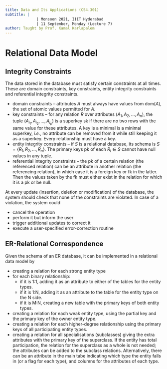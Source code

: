 ```yaml
---
title: Data and Its Applications (CS4.301)
subtitle: |
              | Monsoon 2021, IIIT Hyderabad
              | 11 September, Monday (Lecture 7)
author: Taught by Prof. Kamal Karlapalem
---
```


# Relational Data Model
## Integrity Constraints
The data stored in the database must satisfy certain constraints at all times. These are domain constraints, key constraints, entity integrity constraints and referential integrity constraints.

* domain constraints – attributes $A$ must always have values from dom($A$), the set of atomic values permitted for $A$.
* key constraints – for any relation $R$ over attributes $(A_1, A_2, \dots, A_n)$, the tuple $(A_{i_1}, A_{i_2}, \dots, A_{i_p})$ is a superkey sk if there are no two rows with the same value for these attributes. A key is a minimal is a minimal superkey, *i.e.*, no attribute can be removed from it while still keeping it as a superkey. Every relationship must have a key.
* entity integrity constraints – if $S$ is a relational database, its schema is $S = \{R_1, R_2, \dots, R_n\}$. The primary keys pk of each $R_i \in S$ cannot have null values in any tuple.
* referential integrity constraints – the pk of a certain relation (the referenced relation) can be an attribute in another relation (the referencing relation), in which case it is a foreign key or fk in the latter. Then the values taken by the fk must either exist in the relation for which it is a pk or be null.

At every update (insertion, deletion or modification) of the database, the system should check that none of the constraints are violated. In case of a violation, the system could

* cancel the operation
* perform it but inform the user
* trigger additional updates to correct it
* execute a user-specified error-correction routine

## ER-Relational Correspondence
Given the schema of an ER database, it can be implemented in a relational data model by

* creating a relation for each strong entity type
* for each binary relationship:
    * if it is 1:1, adding it as an attribute to either of the tables for the entity types.
    * if it is 1:N, adding it as an attribute to the table for the entity type on the N side.
    * if it is M:N, creating a new table with the primary keys of both entity types.
* creating a relation for each weak entity type, using the partial key and the primary key of the owner entity type.
* creating a relation for each higher-degree relationship using the primary keys of all participating entity types.
* creating a relation for all specialisations (subclasses) giving the extra attributes with the primary key of the superclass. If the entity has total participation, the relation for the superclass as a whole is not needed; the attributes can be added to the subclass relations. Alternatively, there can be an attribute in the main tabe indicating which type the entity falls in (or a flag for each type), and columns for the attributes of each type.
